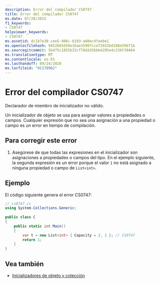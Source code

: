```yaml
---
description: Error del compilador CS0747
title: Error del compilador CS0747
ms.date: 07/20/2015
f1_keywords:
- CS0747
helpviewer_keywords:
- CS0747
ms.assetid: dc1b7e38-cee5-406c-b193-a60ec4faebe1
ms.openlocfilehash: 9452b65d59e16ae35907ccef2032bd188e59bf1b
ms.sourcegitcommit: 5b475c1855b32cf78d2d1bbb4295e4c236f39464
ms.translationtype: MT
ms.contentlocale: es-ES
ms.lasthandoff: 09/24/2020
ms.locfileid: "91178962"
---
```

# <a name="compiler-error-cs0747"></a>Error del compilador CS0747

Declarador de miembro de inicializador no válido.  
  
 Un inicializador de objeto se usa para asignar valores a propiedades o campos. Cualquier expresión que no sea una asignación a una propiedad o campo es un error en tiempo de compilación.  
  
## <a name="to-correct-this-error"></a>Para corregir este error  
  
1. Asegúrese de que todas las expresiones en el inicializador son asignaciones a propiedades o campos del tipo. En el ejemplo siguiente, la segunda expresión es un error porque el valor `1` no está asignado a ninguna propiedad o campo de `List<int>`.  
  
## <a name="example"></a>Ejemplo  

 El código siguiente genera el error CS0747:  
  
```csharp  
// cs0747.cs  
using System.Collections.Generic;  
  
public class C  
{  
    public static int Main()  
    {  
        var t = new List<int> { Capacity = 2, 1 }; // CS0747  
        return 1;  
    }  
}  
```  
  
## <a name="see-also"></a>Vea también

- [Inicializadores de objeto y colección](../programming-guide/classes-and-structs/object-and-collection-initializers.md)
